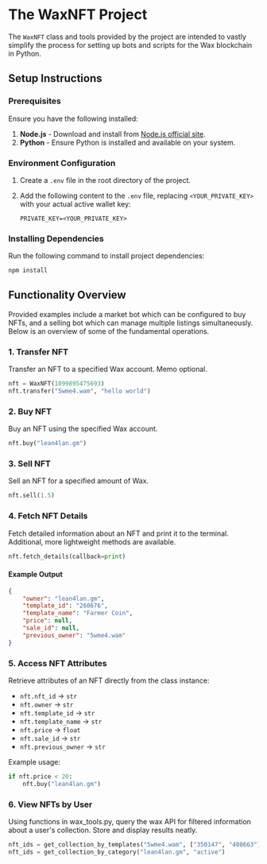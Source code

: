 # The WaxNFT Project

The `WaxNFT` class and tools provided by the project are intended to vastly simplify the process for setting up bots and scripts for the Wax blockchain in Python.

## Setup Instructions

### Prerequisites

Ensure you have the following installed:

1. **Node.js** - Download and install from [Node.js official site](https://nodejs.org/).
2. **Python** - Ensure Python is installed and available on your system.

### Environment Configuration

1. Create a `.env` file in the root directory of the project.
2. Add the following content to the `.env` file, replacing `<YOUR_PRIVATE_KEY>` with your actual active wallet key:

   ```env
   PRIVATE_KEY=<YOUR_PRIVATE_KEY>
   ```

### Installing Dependencies

Run the following command to install project dependencies:

```bash
npm install
```

## Functionality Overview

Provided examples include a market bot which can be configured to buy NFTs, and a selling bot which can manage multiple listings simultaneously. Below is an overview of some of the fundamental operations.

### 1. Transfer NFT

Transfer an NFT to a specified Wax account. Memo optional.

```python
nft = WaxNFT(1099895475693)
nft.transfer("5wme4.wam", "hello world")
```

### 2. Buy NFT

Buy an NFT using the specified Wax account.

```python
nft.buy("lean4lan.gm")
```

### 3. Sell NFT

Sell an NFT for a specified amount of Wax.

```python
nft.sell(1.5)
```

### 4. Fetch NFT Details

Fetch detailed information about an NFT and print it to the terminal. Additional, more lightweight methods are available.

```python
nft.fetch_details(callback=print)
```

#### Example Output

```json
{
    "owner": "lean4lan.gm",
    "template_id": "260676",
    "template_name": "Farmer Coin",
    "price": null,
    "sale_id": null,
    "previous_owner": "5wme4.wam"
}
```

### 5. Access NFT Attributes

Retrieve attributes of an NFT directly from the class instance:

- `nft.nft_id` -> `str`
- `nft.owner` -> `str`
- `nft.template_id` -> `str`
- `nft.template_name` -> `str`
- `nft.price` -> `float`
- `nft.sale_id` -> `str`
- `nft.previous_owner` -> `str`

Example usage:

```python
if nft.price < 20:
    nft.buy("lean4lan.gm")
```

### 6. View NFTs by User

Using functions in wax_tools.py, query the wax API for filtered information about a user's collection. Store and display results neatly.

```python
nft_ids = get_collection_by_templates("5wme4.wam", ["350147", "408663"])  # -> list
nft_ids = get_collection_by_category("lean4lan.gm", "active")             # -> list
```